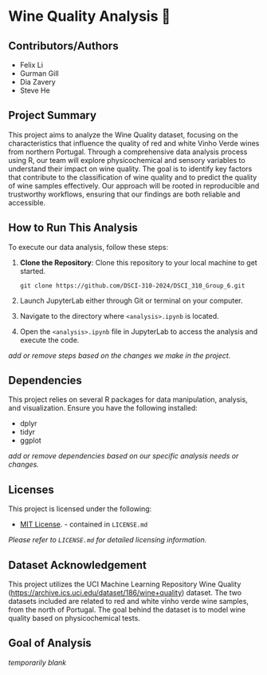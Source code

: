 # Wine Quality Analysis 🍷

## Contributors/Authors
- Felix Li
- Gurman Gill
- Dia Zavery
- Steve He

## Project Summary

This project aims to analyze the Wine Quality dataset, focusing on the characteristics that influence the quality of red and white Vinho Verde wines from northern Portugal. Through a comprehensive data analysis process using R, our team will explore physicochemical and sensory variables to understand their impact on wine quality. The goal is to identify key factors that contribute to the classification of wine quality and to predict the quality of wine samples effectively. Our approach will be rooted in reproducible and trustworthy workflows, ensuring that our findings are both reliable and accessible.

## How to Run This Analysis

To execute our data analysis, follow these steps:

1. **Clone the Repository**: Clone this repository to your local machine to get started.
   ```
   git clone https://github.com/DSCI-310-2024/DSCI_310_Group_6.git
   ```
2. Launch JupyterLab either through Git or terminal on your computer.

3. Navigate to the directory where `<analysis>.ipynb` is located.

4. Open the `<analysis>.ipynb` file in JupyterLab to access the analysis and execute the code.

_add or remove steps based on the changes we make in the project._

## Dependencies

This project relies on several R packages for data manipulation, analysis, and visualization. Ensure you have the following installed:

- dplyr
- tidyr
- ggplot

_add or remove dependencies based on our specific analysis needs or changes._

## Licenses

This project is licensed under the following:

- [MIT License](./LICENSE.md). - contained in `LICENSE.md`

_Please refer to `LICENSE.md` for detailed licensing information._

## Dataset Acknowledgement

This project utilizes the UCI Machine Learning Repository Wine Quality (https://archive.ics.uci.edu/dataset/186/wine+quality) dataset. The two datasets included are related to red and white vinho verde wine samples, from the north of Portugal. The goal behind the dataset is to model wine quality based on physicochemical tests.

## Goal of Analysis

_temporarily blank_
